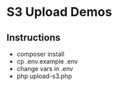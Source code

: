# S3 Upload Demos

## Instructions

- composer install
- cp .env.example .env
- change vars in .env
- php upload-s3.php